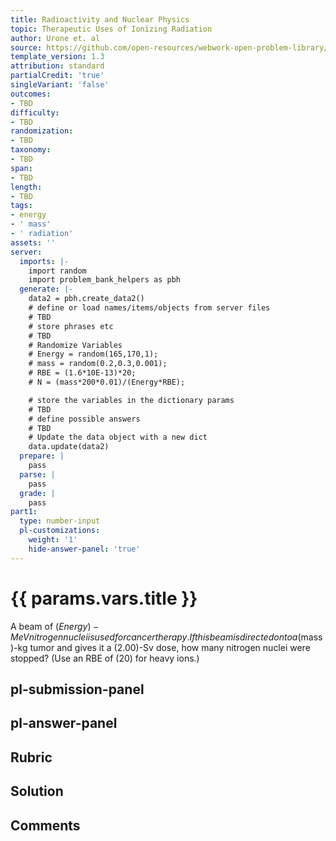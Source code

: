 ```yaml
---
title: Radioactivity and Nuclear Physics
topic: Therapeutic Uses of Ionizing Radiation
author: Urone et. al
source: https://github.com/open-resources/webwork-open-problem-library/tree/master/Contrib/BrockPhysics/College_Physics_Urone/32.Medical_Applications_of_Nuclear_Physics/32-03.Therapeutic_Ionizing_Radiation/NU_U17-32-03-001.pg
template_version: 1.3
attribution: standard
partialCredit: 'true'
singleVariant: 'false'
outcomes:
- TBD
difficulty:
- TBD
randomization:
- TBD
taxonomy:
- TBD
span:
- TBD
length:
- TBD
tags:
- energy
- ' mass'
- ' radiation'
assets: ''
server:
  imports: |-
    import random
    import problem_bank_helpers as pbh
  generate: |-
    data2 = pbh.create_data2()
    # define or load names/items/objects from server files
    # TBD
    # store phrases etc
    # TBD
    # Randomize Variables
    # Energy = random(165,170,1);
    # mass = random(0.2,0.3,0.001);
    # RBE = (1.6*10E-13)*20;
    # N = (mass*200*0.01)/(Energy*RBE);

    # store the variables in the dictionary params
    # TBD
    # define possible answers
    # TBD
    # Update the data object with a new dict
    data.update(data2)
  prepare: |
    pass
  parse: |
    pass
  grade: |
    pass
part1:
  type: number-input
  pl-customizations:
    weight: '1'
    hide-answer-panel: 'true'
---
```


# {{ params.vars.title }} 


A beam of ($Energy)-MeV nitrogen nuclei is used for cancer therapy. If this beam is directed onto a ($mass)-kg tumor and gives it a (2.00)-Sv dose, how many nitrogen nuclei were stopped? (Use an RBE of (20) for heavy ions.)


## pl-submission-panel 


## pl-answer-panel 


## Rubric 


## Solution 


## Comments 


